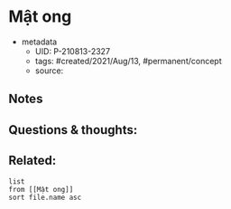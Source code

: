 ---
---

# Mật ong

- metadata
	- UID: P-210813-2327
	- tags: #created/2021/Aug/13, #permanent/concept 
	- source: 

## Notes


## Questions & thoughts:


## Related:
```dataview
list
from [[Mật ong]]
sort file.name asc
```